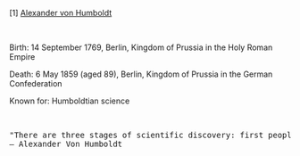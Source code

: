 <p>[1] <a href="https://en.wikipedia.org/wiki/Alexander_von_Humboldt">Alexander von Humboldt</a></p>
<p>&nbsp;</p>
<p>Birth: 14 September 1769, Berlin, Kingdom of Prussia in the Holy Roman Empire</p>
<p>Death: 6 May 1859 (aged 89), Berlin, Kingdom of Prussia in the German Confederation</p>
<p>Known for: Humboldtian science</p>
<p>&nbsp;</p>
<pre>"There are three stages of scientific discovery: first people deny it is true; then they deny it is important; finally they credit the wrong person."<br />― Alexander Von Humboldt</pre>
<p>&nbsp;</p>
<p>&nbsp;</p>
